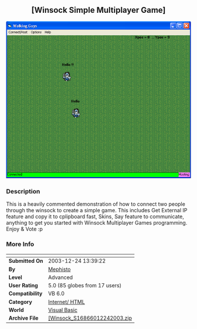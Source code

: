 ﻿<div align="center">

## \[Winsock Simple Multiplayer Game\]

<img src="PIC200312241352428861.jpg">
</div>

### Description

This is a heavily commented demonstration of how to connect two people through the winsock to create a simple game. This includes Get External IP feature and copy it to cplipboard fast, Skins, Say feature to communicate, anything to get you started with Winsock Multiplayer Games programming. Enjoy & Vote :p
 
### More Info
 


<span>             |<span>
---                |---
**Submitted On**   |2003-12-24 13:39:22
**By**             |[Mephisto](https://github.com/Planet-Source-Code/PSCIndex/blob/master/ByAuthor/mephisto.md)
**Level**          |Advanced
**User Rating**    |5.0 (85 globes from 17 users)
**Compatibility**  |VB 6\.0
**Category**       |[Internet/ HTML](https://github.com/Planet-Source-Code/PSCIndex/blob/master/ByCategory/internet-html__1-34.md)
**World**          |[Visual Basic](https://github.com/Planet-Source-Code/PSCIndex/blob/master/ByWorld/visual-basic.md)
**Archive File**   |[\[Winsock\_S16866012242003\.zip](https://github.com/Planet-Source-Code/mephisto-winsock-simple-multiplayer-game__1-50597/archive/master.zip)








